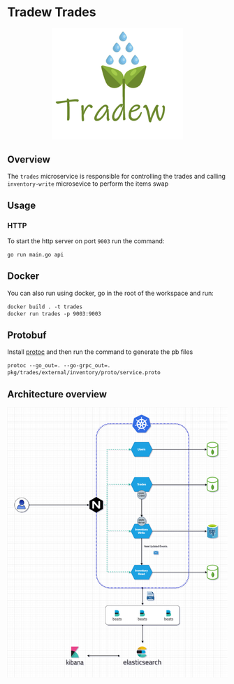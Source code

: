 # Tradew Trades

<div align="center"><img src="docs/logo.png" alt="logo" width="300"/></div>


## Overview
The `trades` microservice is responsible for controlling the trades and calling `inventory-write` microsevice to perform the items swap

## Usage

### HTTP
To start the http server on port `9003` run the command:
```
go run main.go api
```


## Docker

You can also run using docker, go in the root of the workspace and run:
```
docker build . -t trades
docker run trades -p 9003:9003
```

## Protobuf
Install [protoc](https://grpc.io/docs/protoc-installation/) and then run the command to generate the pb files
```
protoc --go_out=. --go-grpc_out=. pkg/trades/external/inventory/proto/service.proto
```


## Architecture overview

![image of the architecture](./docs/architecture.png)